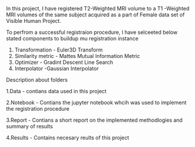 In this project, I have registered T2-Weighted MRI volume to a T1 -Weighted
MRI volumes of the same subject acquired as a part of Female data set of Visible
Human Project.

To perfrom a successful registraion procedure, I have selceeted below stated components to buildup mu registration instance

1. Transformation - Euler3D Transform
2. Similarity metric - Mattes Mutual Information Metric
3. Optimizer - Gradint Descent Line Search
4. Interpolator -Gaussian Interpolator

Description about folders

1.Data - contians data used in this project

2.Notebook - Contians the jupyter notebook whcih was used to implement the registration procedure

3.Report - Contians a short report on the implemented methodlogies and summary of results

4.Results - Contains necesary reults of this project
